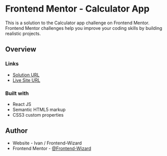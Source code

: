 # Frontend Mentor - Calculator App

This is a solution to the Calculator app challenge on Frontend Mentor. Frontend Mentor challenges help you improve your coding skills by building realistic projects.

## Overview

### Links

- [Solution URL](https://github.com/Frontend-Wizard/Calculator-App)
- [Live Site URL](https://frontend-wizard.github.io/Calculator-App)

### Built with

- React JS
- Semantic HTML5 markup
- CSS3 custom properties

## Author

- Website - Ivan / Frontend-Wizard
- Frontend Mentor - [@Frontend-Wizard](https://www.frontendmentor.io/profile/Frontend-Wizard)
